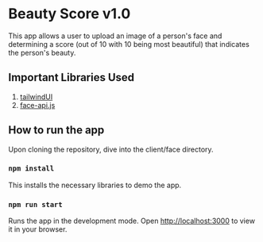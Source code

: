 # Beauty Score v1.0

This app allows a user to upload an image of a person's face and determining a score (out of 10 with 10 being most beautiful) that indicates the person's beauty.

## Important Libraries Used

1. [tailwindUI](https://tailwindui.com/)
2. [face-api.js](https://github.com/justadudewhohacks/face-api.js/)

## How to run the app

Upon cloning the repository, dive into the client/face directory.

### `npm install`

This installs the necessary libraries to demo the app.

### `npm run start`

Runs the app in the development mode.
Open [http://localhost:3000](http://localhost:3000) to view it in your browser.
